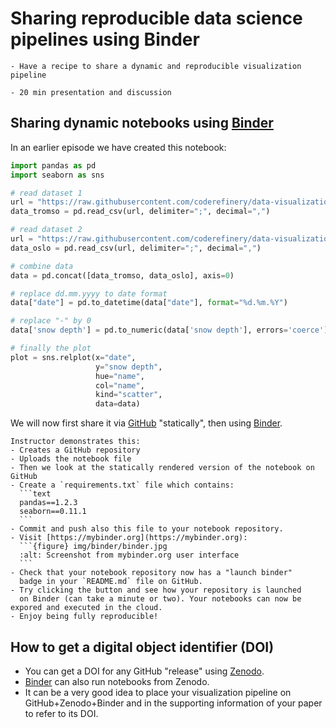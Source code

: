 # Sharing reproducible data science pipelines using Binder

```{objectives}
- Have a recipe to share a dynamic and reproducible visualization pipeline
```

```{instructor-note}
- 20 min presentation and discussion
```


## Sharing dynamic notebooks using [Binder](https://mybinder.org/)

In an earlier episode we have created this notebook:
```python
import pandas as pd
import seaborn as sns

# read dataset 1
url = "https://raw.githubusercontent.com/coderefinery/data-visualization-python/main/data/tromso.csv"
data_tromso = pd.read_csv(url, delimiter=";", decimal=",")

# read dataset 2
url = "https://raw.githubusercontent.com/coderefinery/data-visualization-python/main/data/oslo.csv"
data_oslo = pd.read_csv(url, delimiter=";", decimal=",")

# combine data
data = pd.concat([data_tromso, data_oslo], axis=0)

# replace dd.mm.yyyy to date format
data["date"] = pd.to_datetime(data["date"], format="%d.%m.%Y")

# replace "-" by 0
data['snow depth'] = pd.to_numeric(data['snow depth'], errors='coerce')

# finally the plot
plot = sns.relplot(x="date",
                   y="snow depth",
                   hue="name",
                   col="name",
                   kind="scatter",
                   data=data)
```

We will now first share it via [GitHub](https://github.com/) "statically",
then using [Binder](https://mybinder.org/).

````{challenge} Exercise/demo: Making your notebooks reproducible by anyone (15 min)
Instructor demonstrates this:
- Creates a GitHub repository
- Uploads the notebook file
- Then we look at the statically rendered version of the notebook on GitHub
- Create a `requirements.txt` file which contains:
  ```text
  pandas==1.2.3
  seaborn==0.11.1
  ```
- Commit and push also this file to your notebook repository.
- Visit [https://mybinder.org](https://mybinder.org):
  ```{figure} img/binder/binder.jpg
  :alt: Screenshot from mybinder.org user interface
  ```
- Check that your notebook repository now has a "launch binder"
  badge in your `README.md` file on GitHub.
- Try clicking the button and see how your repository is launched
  on Binder (can take a minute or two). Your notebooks can now be expored and executed in the cloud.
- Enjoy being fully reproducible!
````


## How to get a digital object identifier (DOI)

- You can get a DOI for any GitHub "release" using [Zenodo](https://zenodo.org/).
- [Binder](https://mybinder.org/) can also run notebooks from Zenodo.
- It can be a very good idea to place your visualization pipeline on GitHub+Zenodo+Binder
  and in the supporting information of your paper to refer to its DOI.
